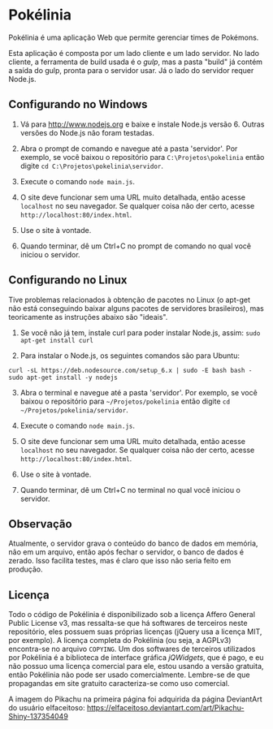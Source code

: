 ﻿Pokélinia
=========

Pokélinia é uma aplicação Web que permite gerenciar times de Pokémons.

Esta aplicação é composta por um lado cliente e um lado servidor. No lado
cliente, a ferramenta de build usada é o *gulp*, mas a pasta "build" já
contém a saída do gulp, pronta para o servidor usar. Já o lado do servidor
requer Node.js.

Configurando no Windows
-----------------------

1. Vá para http://www.nodejs.org e baixe e instale Node.js versão 6.
Outras versões do Node.js não foram testadas.

2. Abra o prompt de comando e navegue até a pasta 'servidor'.
Por exemplo, se você baixou o repositório para `C:\Projetos\pokelinia`
então digite `cd C:\Projetos\pokelinia\servidor`.

3. Execute o comando `node main.js`.

4. O site deve funcionar sem uma URL muito detalhada, então acesse
`localhost` no seu navegador. Se qualquer coisa não der certo,
acesse `http://localhost:80/index.html`.

5. Use o site à vontade.

6. Quando terminar, dê um Ctrl+C no prompt de comando no qual você
iniciou o servidor.

Configurando no Linux
---------------------

Tive problemas relacionados à obtenção de pacotes no Linux (o apt-get não
está conseguindo baixar alguns pacotes de servidores brasileiros), mas
teoricamente as instruções abaixo são "ideais".

1. Se você não já tem, instale curl para poder instalar Node.js, assim:
`sudo apt-get install curl`

2. Para instalar o Node.js, os seguintes comandos são para Ubuntu:

```
curl -sL https://deb.nodesource.com/setup_6.x | sudo -E bash bash -
sudo apt-get install -y nodejs
```

3. Abra o terminal e navegue até a pasta 'servidor'.
Por exemplo, se você baixou o repositório para `~/Projetos/pokelinia`
então digite `cd ~/Projetos/pokelinia/servidor`.

4. Execute o comando `node main.js`.

5. O site deve funcionar sem uma URL muito detalhada, então acesse
`localhost` no seu navegador. Se qualquer coisa não der certo,
acesse `http://localhost:80/index.html`.

6. Use o site à vontade.

7. Quando terminar, dê um Ctrl+C no terminal no qual você
iniciou o servidor.

Observação
----------

Atualmente, o servidor grava o conteúdo do banco de dados em memória,
não em um arquivo, então após fechar o servidor, o banco de dados é
zerado. Isso facilita testes, mas é claro que isso não seria feito
em produção.

Licença
-------

Todo o código de Pokélinia é disponibilizado sob a licença Affero General
Public License v3, mas ressalta-se que há softwares de terceiros neste
repositório, eles possuem suas próprias licenças (jQuery usa a licença MIT,
por exemplo). A licença completa do Pokélinia (ou seja, a AGPLv3) encontra-se
no arquivo `COPYING`. Um dos softwares de terceiros utilizados por Pokélinia
é a biblioteca de interface gráfica *jQWidgets*, que é pago, e eu não possuo
uma licença comercial para ele, estou usando a versão gratuita, então Pokélinia
não pode ser usado comercialmente. Lembre-se de que propagandas em site gratuito
caracteriza-se como uso comercial.

A imagem do Pikachu na primeira página foi adquirida da página DeviantArt do
usuário elfaceitoso: https://elfaceitoso.deviantart.com/art/Pikachu-Shiny-137354049
